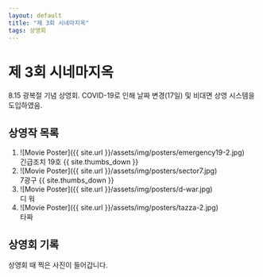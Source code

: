 ```yaml
---
layout: default
title: "제 3회 시네마지옥"
tags: 상영회
---
```


# 제 3회 시네마지옥
8.15 광복절 기념 상영회. COVID-19로 인해 날짜 변경(17일) 및 비대면 상영 시스템을 도입하였음.

## 상영작 목록

1. ![Movie Poster]({{ site.url }}/assets/img/posters/emergency19-2.jpg)
<br>긴급조치 19호 {{ site.thumbs_down }}
2. ![Movie Poster]({{ site.url }}/assets/img/posters/sector7.jpg)
<br>7광구 {{ site.thumbs_down }}
3. ![Movie Poster]({{ site.url }}/assets/img/posters/d-war.jpg)
<br>디 워
4. ![Movie Poster]({{ site.url }}/assets/img/posters/tazza-2.jpg)
<br>타짜


## 상영회 기록

상영회 때 찍은 사진이 들어갑니다.
